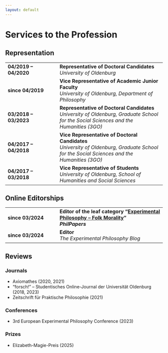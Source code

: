 ```yaml
---
layout: default
---
```


# Services to the Profession

## Representation

<table>
   <tr>
      <td width="150">
         <b>04/2019 – 04/2020</b>
      </td>
      <td>
         <b>Representative of Doctoral Candidates</b><br>
         <i>University of Oldenburg</i><br>
      </td>
   </tr>
   <tr>
      <td>
         <b>since 04/2019</b>
      </td>
      <td>
         <b>Vice Representative of Academic Junior Faculty</b><br>
         <i>University of Oldenburg, Department of Philosophy</i><br>
      </td>
   </tr>
   <tr>
      <td>
         <b>03/2018 – 03/2023</b>
      </td>
      <td>
         <b>Representative of Doctoral Candidates</b><br>
         <i>University of Oldenburg, Graduate School for the Social Sciences and the Humanities (3GO)</i><br>
      </td>
   </tr>
   <tr>
      <td>
         <b>04/2017 – 04/2018</b>
      </td>
      <td>
         <b>Vice Representative of Doctoral Candidates</b><br>
         <i>University of Oldenburg, Graduate School for the Social Sciences and the Humanities (3GO)</i><br>
      </td>
   </tr>
   <tr>
      <td>
         <b>04/2017 – 03/2018</b>
      </td>
      <td>
         <b>Vice Representative of Students</b><br>
         <i>University of Oldenburg, School of Humanities and Social Sciences</i><br>
      </td>
   </tr>
</table>

## Online Editorships

<table>
   <tr>
      <td width="150">
         <b>since 03/2024</b>
      </td>
      <td>
         <b><b>Editor of the leaf category “<a href="https://philpapers.org/browse/experimental-philosophy-folk-morality">Experimental Philosophy – Folk Morality</a>”</b><br>
         <i>PhilPapers</i><br>
      </td>
   </tr>
   <tr>
      <td>
         <b><b>since 03/2024</b>
      </td>
      <td>
         <b>Editor</b><br>
         <i>The Experimental Philosophy Blog</i><br>
      </td>
   </tr>
</table>

## Reviews

### Journals

+ Axiomathes (2020, 2021)
+ “forsch!” – Studentisches Online-Journal der Universität Oldenburg (2018, 2023)
+ Zeitschrift für Praktische Philosophie (2021)

### Conferences

+ 3rd European Experimental Philosophy Conference (2023)

### Prizes

+ Elizabeth-Magie-Preis (2025)
